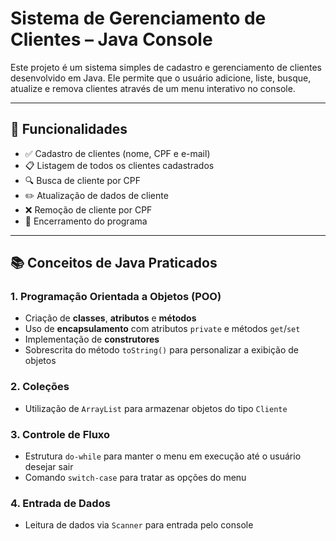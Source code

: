 # Sistema de Gerenciamento de Clientes – Java Console

Este projeto é um sistema simples de cadastro e gerenciamento de clientes desenvolvido em Java. Ele permite que o usuário adicione, liste, busque, atualize e remova clientes através de um menu interativo no console.

---

## 🚀 Funcionalidades

- ✅ Cadastro de clientes (nome, CPF e e-mail)
- 📋 Listagem de todos os clientes cadastrados
- 🔍 Busca de cliente por CPF
- ✏️ Atualização de dados de cliente
- ❌ Remoção de cliente por CPF
- 👋 Encerramento do programa

---

## 📚 Conceitos de Java Praticados

### 1. **Programação Orientada a Objetos (POO)**
- Criação de **classes**, **atributos** e **métodos**
- Uso de **encapsulamento** com atributos `private` e métodos `get`/`set`
- Implementação de **construtores**
- Sobrescrita do método `toString()` para personalizar a exibição de objetos

### 2. **Coleções**
- Utilização de `ArrayList` para armazenar objetos do tipo `Cliente`

### 3. **Controle de Fluxo**
- Estrutura `do-while` para manter o menu em execução até o usuário desejar sair
- Comando `switch-case` para tratar as opções do menu

### 4. **Entrada de Dados**
- Leitura de dados via `Scanner` para entrada pelo console
